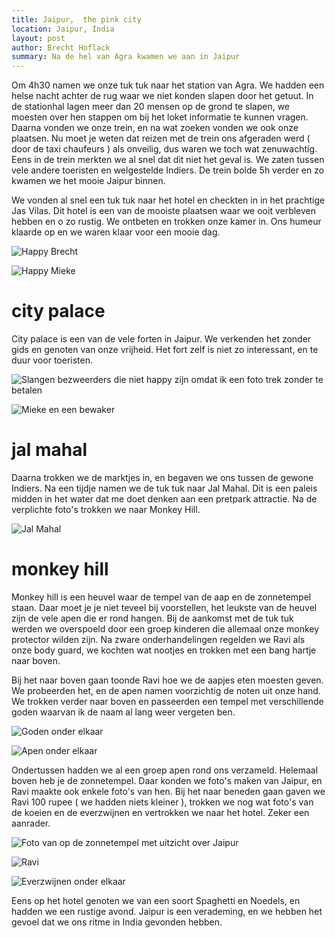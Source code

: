 ```yaml
---
title: Jaipur,  the pink city
location: Jaipur, India
layout: post
author: Brecht Hoflack
summary: Na de hel van Agra kwamen we aan in Jaipur
---
```

Om 4h30 namen we onze tuk tuk naar het station van Agra.  We hadden een helse nacht achter de rug waar we niet konden slapen door het getuut.  In de stationhal lagen meer dan 20 mensen op de grond te slapen,  we moesten over hen stappen om bij het loket informatie te kunnen vragen.  Daarna vonden we onze trein,  en na wat zoeken vonden we ook onze plaatsen.  Nu moet je weten dat reizen met de trein ons afgeraden werd ( door de taxi chaufeurs ) als onveilig,  dus waren we toch wat zenuwachtig.  Eens in de trein merkten we al snel dat dit niet het geval is.  We zaten tussen vele andere toeristen en welgestelde Indiers.  De trein bolde 5h verder en zo kwamen we het mooie Jaipur binnen.

We vonden al snel een tuk tuk naar het hotel en checkten in in het prachtige Jas Vilas.  Dit hotel is een van de mooiste plaatsen waar we ooit verbleven hebben en o zo rustig.  We ontbeten en trokken onze kamer in.  Ons humeur klaarde op en we waren klaar voor een mooie dag.

![Happy Brecht](/images/2011-11-02/P1030082.JPG.png)

![Happy Mieke](/images/2011-11-02/P1030087.JPG.png)

# city palace #
City palace is een van de vele forten in Jaipur.  We verkenden het zonder gids en genoten van onze vrijheid.  Het fort zelf is niet zo interessant,  en te duur voor toeristen.

![Slangen bezweerders die niet happy zijn omdat ik een foto trek zonder te betalen](/images/2011-11-02/P1030090.JPG.png)

![Mieke en een bewaker](/images/2011-11-02/P1030101.JPG.png)

# jal mahal #
Daarna trokken we de marktjes in,  en begaven we ons tussen de gewone Indiers.  Na een tijdje namen we de tuk tuk naar Jal Mahal.  Dit is een paleis midden in het water dat me doet denken aan een pretpark attractie.  Na de verplichte foto's trokken we naar Monkey Hill.

![Jal Mahal](/images/2011-11-02/P1030118.JPG.png)

# monkey hill #
Monkey hill is een heuvel waar de tempel van de aap en de zonnetempel staan.  Daar moet je je niet teveel bij voorstellen,  het leukste van de heuvel zijn de vele apen die er rond hangen.  Bij de aankomst met de tuk tuk werden we overspoeld door een groep kinderen die allemaal onze monkey protector wilden zijn.  Na zware onderhandelingen regelden we Ravi als onze body guard,  we kochten wat nootjes en trokken met een bang hartje naar boven.

Bij het naar boven gaan toonde Ravi hoe we de aapjes eten moesten geven.  We probeerden het,  en de apen namen voorzichtig de noten uit onze hand.  We trokken verder naar boven en passeerden een tempel met verschillende goden waarvan ik de naam al lang weer vergeten ben.

![Goden onder elkaar](/images/2011-11-02/P1030132.JPG.png)

![Apen onder elkaar](/images/2011-11-02/P1030135.JPG.png)

Ondertussen hadden we al een groep apen rond ons verzameld.  Helemaal boven heb je de zonnetempel.  Daar konden we foto's maken van Jaipur,  en Ravi maakte ook enkele foto's van hen.  Bij het naar beneden gaan gaven we Ravi 100 rupee ( we hadden niets kleiner ),  trokken we nog wat foto's van de koeien en de everzwijnen en vertrokken we naar het hotel.  Zeker een aanrader.

![Foto van op de zonnetempel met uitzicht over Jaipur](/images/2011-11-02/P1030142.JPG.png)

![Ravi](/images/2011-11-02/P1030144.JPG.png)

![Everzwijnen onder elkaar](/images/2011-11-02/P1030146.JPG.png)

Eens op het hotel genoten we van een soort Spaghetti en Noedels,  en hadden we een rustige avond.  Jaipur is een verademing,  en we hebben het gevoel dat we ons ritme in India gevonden hebben.